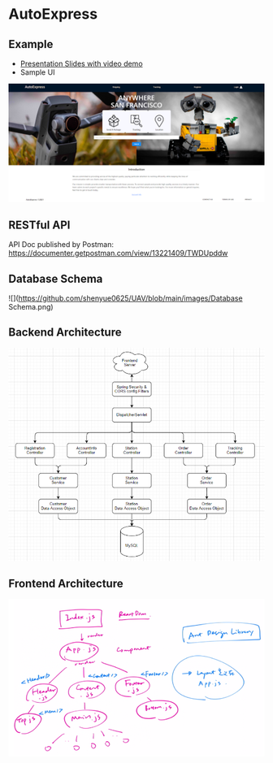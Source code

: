 # AutoExpress

## Example

- [Presentation Slides with video demo](https://docs.google.com/presentation/d/1h-b2_OrRlyS7VOhFJzQAW6pWPzIlRViN9Vgp3SiAzP8/edit?usp=sharing)
- Sample UI

![](https://github.com/shenyue0625/UAV/blob/main/images/sample.png)

## RESTful API

API Doc published by Postman: https://documenter.getpostman.com/view/13221409/TWDUpddw



## Database Schema

![](https://github.com/shenyue0625/UAV/blob/main/images/Database Schema.png)

## Backend Architecture

![](https://github.com/shenyue0625/UAV/blob/main/images/backend.png)

## Frontend Architecture

![](https://github.com/shenyue0625/UAV/blob/main/images/frontend.png)
